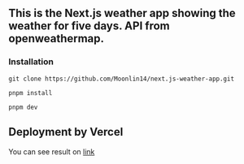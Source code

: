 ## This is the Next.js weather app showing the weather for five days. API from openweathermap.

### Installation
```
git clone https://github.com/Moonlin14/next.js-weather-app.git
```

```
pnpm install
```

```
pnpm dev
```

## Deployment by Vercel

You can see result on [link](https://weather-app-five-sigma-33.vercel.app/)

